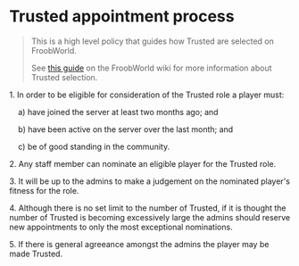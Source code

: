 # Trusted appointment process

> This is a high level policy that guides how Trusted are selected on FroobWorld.
> 
> See [this guide](https://froobworld.com/wiki/Server_guide/Trusted_selection) on the FroobWorld wiki for more information about Trusted selection.

1\. In order to be eligible for consideration of the Trusted role a player must:

&nbsp;&nbsp;&nbsp;&nbsp;a) have joined the server at least two months ago; and

&nbsp;&nbsp;&nbsp;&nbsp;b) have been active on the server over the last month; and

&nbsp;&nbsp;&nbsp;&nbsp;c) be of good standing in the community.

2\. Any staff member can nominate an eligible player for the Trusted role.

3\. It will be up to the admins to make a judgement on the nominated player's fitness for the role.

4\. Although there is no set limit to the number of Trusted, if it is thought the number of Trusted is becoming excessively large the admins should reserve new appointments to only the most exceptional nominations.

5\. If there is general agreeance amongst the admins the player may be made Trusted.
